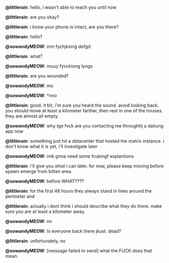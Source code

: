 **@littlerain**: hello, i wasn't able to reach you until now

**@littlerain**: are you okay?

**@littlerain**: i know your phone is intact, are you there?

**@littlerain**: hello?

**@sowandyMEOW**: inm fychjksing defgd

**@littlerain**: what?

**@sowandyMEOW**: muuy fyvckiong lyngs

**@littlerain**: are you wounded?

**@sowandyMEOW**: mo

**@sowandyMEOW**: *nno

**@littlerain**: good. it bit, i'm sure you heard the sound. avoid looking back. you should move at least a kilometer farther, then rest in one of the houses. they are almost all empty.

**@sowandyMEOW**: why tge fvck are you contacting me throughhj a datiung app now

**@littlerain**: something just hit a datacenter that hosted the matrix instance. i don't know what it is yet, i'll investigate later

**@sowandyMEOW**: imk gnna need some fcukingf explantions

**@littlerain**: i'll give you what i can later. for now, please keep moving before spawn emerge from bitten area.

**@sowandyMEOW**: before WHAT????

**@littlerain**: for the first 48 hours they always stand in lines around the perimeter and

**@littlerain**: actually i dont think i should describe what they do there. make sure you are at least a kilometer away.

**@sowandyMEOW**: im

**@sowandyMEOW**: Is everyone back there jkust. dead?

**@littlerain**: unfortunately, no

**@sowandyMEOW**: [message failed to send] what the FUCK does that mean.

